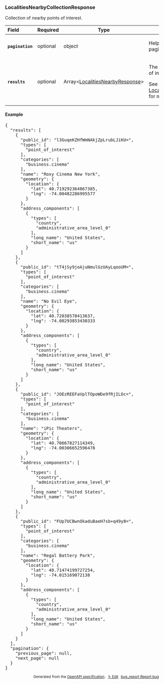 <!--- This is a generated file, do not edit! -->
<!--- [START woosmap_http_schema_localitiesnearbycollectionresponse] -->
<h3 class="schema-object" id="LocalitiesNearbyCollectionResponse">LocalitiesNearbyCollectionResponse</h3>

Collection of nearby points of interest.

| Field                                                                                                                           | Required | Type                                                                                          | Description                                                                                                                                                                             |
| :------------------------------------------------------------------------------------------------------------------------------ | -------- | --------------------------------------------------------------------------------------------- | --------------------------------------------------------------------------------------------------------------------------------------------------------------------------------------- |
| <h4 id="LocalitiesNearbyCollectionResponse-pagination" class="add-link schema-object-property-key"><code>pagination</code></h4> | optional | object                                                                                        | <div class="nonref-property-description"><p>Helps to navigate through paginated results.</p></div>                                                                                      |
| <h4 id="LocalitiesNearbyCollectionResponse-results" class="add-link schema-object-property-key"><code>results</code></h4>       | optional | Array&lt;[LocalitiesNearbyResponse](#LocalitiesNearbyResponse "LocalitiesNearbyResponse")&gt; | <div class="ref-property-description"><p>The array of nearby points of interest.</p><p>See <a href="#LocalitiesNearbyResponse">LocalitiesNearbyResponse</a> for more information.</div> |

<h4 class="schema-object-example" id="LocalitiesNearbyCollectionResponse-example">Example</h4>

<pre class="notranslate lang-json prettyprint">{
  "results": [
    {
      "public_id": "l3GuqeKZHfWmNAkjZpLrubLJiKU=",
      "types": [
        "point_of_interest"
      ],
      "categories": [
        "business.cinema"
      ],
      "name": "Roxy Cinema New York",
      "geometry": {
        "location": {
          "lat": 40.719292364867385,
          "lng": -74.00482286995577
        }
      },
      "address_components": [
        {
          "types": [
            "country",
            "administrative_area_level_0"
          ],
          "long_name": "United States",
          "short_name": "us"
        }
      ]
    },
    {
      "public_id": "tT4jSy9joAjuNmulGzUAyLqooUM=",
      "types": [
        "point_of_interest"
      ],
      "categories": [
        "business.cinema"
      ],
      "name": "No Evil Eye",
      "geometry": {
        "location": {
          "lat": 40.72038578413637,
          "lng": -74.00293853430333
        }
      },
      "address_components": [
        {
          "types": [
            "country",
            "administrative_area_level_0"
          ],
          "long_name": "United States",
          "short_name": "us"
        }
      ]
    },
    {
      "public_id": "JOEzREEFaVplTOpoWDe9fRjILOc=",
      "types": [
        "point_of_interest"
      ],
      "categories": [
        "business.cinema"
      ],
      "name": "iPic Theaters",
      "geometry": {
        "location": {
          "lat": 40.70667827114349,
          "lng": -74.00306652596478
        }
      },
      "address_components": [
        {
          "types": [
            "country",
            "administrative_area_level_0"
          ],
          "long_name": "United States",
          "short_name": "us"
        }
      ]
    },
    {
      "public_id": "FUp7UCBwnOkaduBaeH7sb+q49y8=",
      "types": [
        "point_of_interest"
      ],
      "categories": [
        "business.cinema"
      ],
      "name": "Regal Battery Park",
      "geometry": {
        "location": {
          "lat": 40.71474199727254,
          "lng": -74.015169072138
        }
      },
      "address_components": [
        {
          "types": [
            "country",
            "administrative_area_level_0"
          ],
          "long_name": "United States",
          "short_name": "us"
        }
      ]
    }
  ],
  "pagination": {
    "previous_page": null,
    "next_page": null
  }
}</pre>

<p style="text-align: right; font-size: smaller;">Generated from the <a data-label="openapi-github" href="https://github.com/woosmap/openapi-specification" title="Woosmap OpenAPI Specification" class="external">OpenAPI specification</a>.
<a data-label="openapi-github-woosmap-http-schema-localitiesnearbycollectionresponse" data-action="edit" style="margin-left: 5px;" href="https://github.com/woosmap/openapi-specification/blob/main/specification/schemas/LocalitiesNearbyCollectionResponse.yml" title="Edit on GitHub">✎ Edit</a>
<a data-label="openapi-github-woosmap-http-schema-localitiesnearbycollectionresponse" data-action="bug" style="margin-left: 5px;" href="https://github.com/woosmap/openapi-specification/issues/new?assignees=&labels=type%3A+bug%2C+triage+me&template=bug_report.md&title=[schemas] Bug - LocalitiesNearbyCollectionResponse" title="File bug for schemas on GitHub"><span class="material-icons">bug_report</span> Report bug</a>
</p>

<!--- [END woosmap_http_schema_localitiesnearbycollectionresponse] -->
